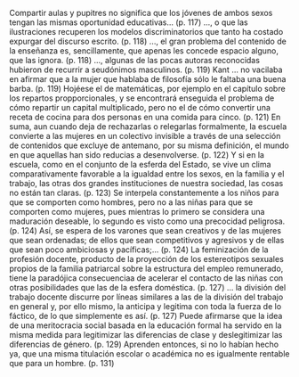 Compartir aulas y pupitres no significa que los jóvenes de ambos sexos tengan las mismas oportunidad educativas... (p. 117)
..., o que las ilustraciones recuperen los modelos discriminatorios que tanto ha costado expurgar del discurso escrito. (p. 118)
..., el gran problema del contenido de la enseñanza es, sencillamente, que apenas les concede espacio alguno, que las ignora. (p. 118)
..., algunas de las pocas autoras reconocidas hubieron de recurrir a seudónimos masculinos. (p. 119)
Kant ... no vacilaba en afirmar que a la mujer que hablaba de filosofía sólo le faltaba una buena barba. (p. 119)
Hojéese el de matemáticas, por ejemplo en el capítulo sobre los repartos propporcionales, y se encontrará enseguida el problema de cómo repartir un capital multiplicado, pero no el de cómo convertir una receta de cocina para dos personas en una comida para cinco. (p. 121)
En suma, aun cuando deja de rechazarlas o relegarlas formalmente, la escuela convierte a las mujeres en un colectivo invisible a través de una selección de contenidos que excluye de antemano, por su misma definición, el mundo en que aquellas han sido reducias a desenvolverse. (p. 122)
    Y si en la escuela, como en el conjunto de la esferda del Estado, se vive un clima comparativamente favorable a la igualdad entre los sexos, en la familia y el trabajo, las otras dos grandes instituciones de nuestra sociedad, las cosas no están tan claras. (p. 123)
Se interpela constantemente a los niños para que se comporten como hombres, pero no a las niñas para que se comporten como mujeres, pues mientras lo primero se considera una maduración deseable, lo segundo es visto como una precocidad peligrosa. (p. 124)
Así, se espera de los varones que sean creativos y de las mujeres que sean ordenadas; de ellos que sean competitivos y agresivos y de ellas que sean poco ambiciosas y pacíficas;... (p. 124)
    La feminización de la profesión docente, producto de la proyección de los estereotipos sexuales propios de la familia patriarcal sobre la estructura del empleo remunerado, tiene la paradójica consecuenciaa de acelerar el contacto de las niñas con otras posibilidades que las de la esfera doméstica. (p. 127)
... la división del trabajo docente discurre por líneas similares a las de la división del trabajo en general y, por ello mismo, la anticipa y legitima con toda la fuerza de lo fáctico, de lo que simplemente es así. (p. 127)
Puede afirmarse que la idea de una meritocracia social basada en la educación formal ha servido en la misma medida para legitimizar las diferencias de clase y deslegitimizar las diferencias de género. (p. 129)
Aprenden entonces, si no lo habían hecho ya, que una misma titulación escolar o académica no es igualmente rentable que para un hombre. (p. 131)